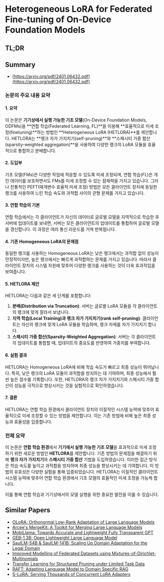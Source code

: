 # Heterogeneous LoRA for Federated Fine-tuning of On-Device Foundation Models
## TL;DR
## Summary
- [https://arxiv.org/pdf/2401.06432.pdf](https://arxiv.org/pdf/2401.06432.pdf)

### 논문의 주요 내용 요약

#### 1. 요약
이 논문은 **기기상에서 실행 가능한 기초 모델**(On-Device Foundation Models, ODFMs)을 **연합 학습(Federated Learning, FL)**을 이용해 **효율적으로 미세 조정(finetuning)**하는 방법인 **Heterogeneous LoRA (HETLORA)**를 제안합니다. HETLORA는 **랭크 자가 가지치기(self-pruning)**와 **스패시티 가중 합산(sparsity-weighted aggregation)**을 사용하여 다양한 랭크의 LoRA 모듈을 효율적으로 통합하고 분배합니다.

#### 2. 도입부
기초 모델(FMs)은 다양한 작업에 적응할 수 있도록 미세 조정되며, 연합 학습(FL)은 개인 데이터를 보호하면서도 FMs를 미세 조정할 수 있는 잠재력을 가지고 있습니다. 그러나 전통적인 PEFT(매개변수 효율적 미세 조정) 방법은 모든 클라이언트 장치에 동일한 랭크를 사용하여 느린 학습 속도와 과적합 사이의 균형 문제를 가지고 있습니다.

#### 3. 연합 학습의 기본
연합 학습에서는 각 클라이언트가 자신의 데이터로 글로벌 모델을 지역적으로 학습한 후 서버에 업데이트를 보내면, 서버는 모든 클라이언트의 업데이트를 통합하여 글로벌 모델을 갱신합니다. 이 과정은 여러 통신 라운드를 거쳐 반복됩니다.

#### 4. 기존 Homogeneous LoRA의 문제점
동일한 랭크를 사용하는 Homogeneous LoRA는 낮은 랭크에서는 과적합 없이 성능이 안정적이지만, 높은 랭크에서는 빠르게 과적합하는 문제를 가지고 있습니다. 따라서 클라이언트 장치의 시스템 자원에 맞추어 다양한 랭크를 사용하는 것이 더욱 효과적임을 보여줍니다.

#### 5. HETLORA 제안
HETLORA는 다음과 같은 세 단계를 포함합니다:
 
 1. **분배(Distribution via Truncation)**: 서버는 글로벌 LoRA 모듈을 각 클라이언트의 랭크에 맞게 잘라서 보냅니다.
 2. **지역 학습(Local Training)과 랭크 자가 가지치기(rank self-pruning)**: 클라이언트는 자신의 랭크에 맞게 LoRA 모듈을 학습하며, 랭크 자체를 자가 가지치기 합니다.
 3. **스패시티 가중 합산(Sparsity-Weighted Aggregation)**: 서버는 각 클라이언트의 업데이트를 통합할 때, 업데이트의 중요도를 반영하여 가중치를 부여합니다.

#### 6. 실험 결과
HETLORA는 Homogeneous LoRA에 비해 학습 속도가 빠르고 최종 성능이 뛰어납니다. 특히, 낮은 랭크의 LoRA 모듈이 과적합을 방지하는 데 기여하며, 최종 성능에서 훨씬 높은 점수를 기록합니다. 또한, HETLORA의 랭크 자가 가지치기와 스패시티 가중 합산이 성능을 극적으로 향상시키는 것을 실험적으로 확인하였습니다.

#### 7. 결론
HETLORA는 연합 학습 환경에서 클라이언트 장치의 이질적인 시스템 능력에 맞추어 효율적으로 미세 조정할 수 있는 방법을 제안합니다. 이는 기존 방법에 비해 높은 최종 성능과 효율성을 입증합니다.

### 전체 요약
이 논문은 **연합 학습 환경**에서 **기기에서 실행 가능한 기초 모델**을 효과적으로 미세 조정하기 위한 새로운 방법인 **HETLORA**를 제안합니다. 기존 방법의 문제점을 해결하기 위해 **랭크 자가 가지치기**와 **스패시티 가중 합산** 기법을 도입하였습니다. 이러한 접근 방식은 학습 속도를 높이고 과적합을 방지하며 최종 성능을 향상시키는 데 기여합니다. 이 방법의 유효성은 다양한 실험을 통해 입증되었습니다. HETLORA는 이질적인 클라이언트 시스템 능력에 맞추어 연합 학습 환경에서 기초 모델의 효율적인 미세 조정을 가능케 합니다. 

이를 통해 연합 학습과 기기상에서의 모델 실행을 위한 중요한 발전을 이룰 수 있습니다.

## Similar Papers
- [OLoRA: Orthonormal Low-Rank Adaptation of Large Language Models](2406.01775.md)
- [Arcee's MergeKit: A Toolkit for Merging Large Language Models](2403.13257.md)
- [MobiLlama: Towards Accurate and Lightweight Fully Transparent GPT](2402.16840.md)
- [GEB-1.3B: Open Lightweight Large Language Model](2406.09900.md)
- [SaulLM-54B & SaulLM-141B: Scaling Up Domain Adaptation for the Legal Domain](2407.19584.md)
- [Improved Modelling of Federated Datasets using Mixtures-of-Dirichlet-Multinomials](2406.02416.md)
- [Transfer Learning for Structured Pruning under Limited Task Data](2311.06382.md)
- [RAFT: Adapting Language Model to Domain Specific RAG](2403.10131.md)
- [S-LoRA: Serving Thousands of Concurrent LoRA Adapters](2311.03285.md)
